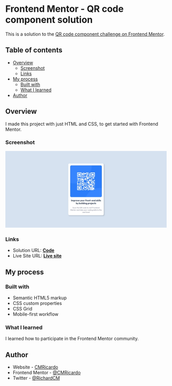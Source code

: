 # Frontend Mentor - QR code component solution

This is a solution to the [QR code component challenge on Frontend Mentor](https://www.frontendmentor.io/challenges/qr-code-component-iux_sIO_H).

## Table of contents

- [Overview](#overview)
  - [Screenshot](#screenshot)
  - [Links](#links)
- [My process](#my-process)
  - [Built with](#built-with)
  - [What I learned](#what-i-learned)
- [Author](#author)

## Overview

I made this project with just HTML and CSS, to get started with Frontend Mentor.

### Screenshot

![Web Capture of the project](./images/Web-Capture.jpeg)

### Links

- Solution URL: **[Code](https://github.com/CMRicardo/qr-code)**
- Live Site URL: **[Live site](https://qr-code-cmricardo.vercel.app/)**

## My process

### Built with

- Semantic HTML5 markup
- CSS custom properties
- CSS Grid
- Mobile-first workflow

### What I learned

I learned how to participate in the Frontend Mentor community.

## Author

- Website - [CMRicardo](https://github.com/CMRicardo)
- Frontend Mentor - [@CMRicardo](https://www.frontendmentor.io/profile/CMRicardo)
- Twitter - [@RichardCM](https://www.twitter.com/RichardCM)
